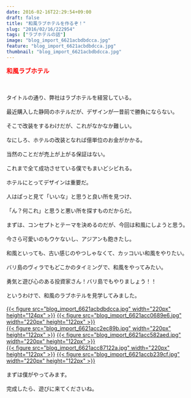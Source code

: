 ```yaml
---
date: 2016-02-16T22:29:54+09:00
draft: false
title: "和風ラブホテルを作るぞ！"
slug: "2016/02/16/222954"
tags: ["ラブホテルの話"]
image: "blog_import_6621acbdbdcca.jpg"
feature: "blog_import_6621acbdbdcca.jpg"
thumbnail: "blog_import_6621acbdbdcca.jpg"
---
```

<p><font color="#ff0000" size="3"><strong>和風ラブホテル</strong></font></p><br/><br/>タイトルの通り、弊社はラブホテルを経営している。<br/><br/>最近購入した静岡のホテルだが、デザインが一昔前で勝負にならない。<br/><br/>そこで改装をするわけだが、これがなかなか難しい。<br/><br/>なにしろ、ホテルの改装となれば億単位のお金がかかる。<br/><br/>当然のことだが売上が上がる保証はない。<br/><br/>これまで全て成功させている僕でもまいどシビれる。<br/><br/>ホテルにとってデザインは重要だ。<br/><br/>人はぱっと見て「いいな」と思うと良い所を見つけ、<br/><br/>「ん？何これ」と思うと悪い所を探すものだからだ。<br/><br/>まずは、コンセプトとテーマを決めるのだが、今回は和風にしようと思う。<br/><br/>今さら可愛いのもウケないし、アジアンも飽きたし。<br/><br/>和風といっても、古い感じのやつしゃなくて、カッコいい和風をやりたい。<br/><br/>バリ島のヴィラでもどこかのタイミングで、和風をやってみたい。<br/><br/>勇気と遊び心のある投資家さん！バリ島でもやりましょう！！<br/><br/>というわけで、和風のラブホテルを見学してみました。<br/><br/><a href="blog_import_6621acbf031d7.jpg">{{< figure src="blog_import_6621acbdbdcca.jpg" width="220px" height="124px" >}}</a> <a href="blog_import_6621acc1a2600.jpg">{{< figure src="blog_import_6621acc0689e6.jpg" width="220px" height="122px" >}}</a><br/><a href="blog_import_6621acc432bac.jpg">{{< figure src="blog_import_6621acc2ec89b.jpg" width="220px" height="122px" >}}</a> <a href="blog_import_6621acc6c209f.jpg">{{< figure src="blog_import_6621acc582aed.jpg" width="220px" height="122px" >}}</a><br/><a href="blog_import_6621acc9af57e.jpg">{{< figure src="blog_import_6621acc87122a.jpg" width="220px" height="122px" >}}</a> <a href="blog_import_6621accc5a4fd.jpg">{{< figure src="blog_import_6621accb239cf.jpg" width="220px" height="122px" >}}</a><br/><br/>まずは僕がやってみます。<br/><br/>完成したら、遊びに来てくださいね。

